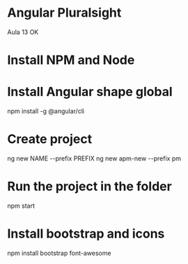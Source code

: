 # Angular Pluralsight

Aula 13 OK

# Install NPM and Node

# Install Angular shape global

npm install -g @angular/cli

# Create project

ng new NAME --prefix PREFIX
ng new apm-new --prefix pm

# Run the project in the folder

npm start

# Install bootstrap and icons

npm install bootstrap font-awesome
